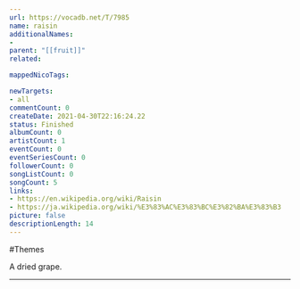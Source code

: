 ```yaml
---
url: https://vocadb.net/T/7985
name: raisin
additionalNames: 
- 
parent: "[[fruit]]"
related:

mappedNicoTags:

newTargets:
- all
commentCount: 0
createDate: 2021-04-30T22:16:24.22
status: Finished
albumCount: 0
artistCount: 1
eventCount: 0
eventSeriesCount: 0
followerCount: 0
songListCount: 0
songCount: 5
links: 
- https://en.wikipedia.org/wiki/Raisin
- https://ja.wikipedia.org/wiki/%E3%83%AC%E3%83%BC%E3%82%BA%E3%83%B3
picture: false
descriptionLength: 14
---
```


#Themes

A dried grape.

---

